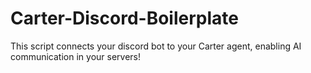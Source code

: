 # Carter-Discord-Boilerplate
This script connects your discord bot to your Carter agent, enabling AI communication in your servers!
